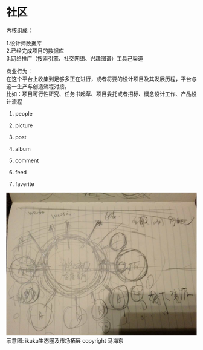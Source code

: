 # 社区

内核组成：

1.设计师数据库   
2.已经完成项目的数据库   
3.网络推广（搜索引擎、社交网络、兴趣图谱）工具己渠道  

商业行为：  
在这个平台上收集到足够多正在进行，或者将要的设计项目及其发展历程，平台与这一生产与创造流程对接。  
比如：项目可行性研究、任务书起草、项目委托或者招标、概念设计工作、产品设计流程  



1. people
1. picture
1. post
1. album



1. comment
2. feed
3. faverite


![ikuku生态圈及市场拓展](10.pic.jpg)  
示意图: ikuku生态圈及市场拓展 copyright 马海东 



